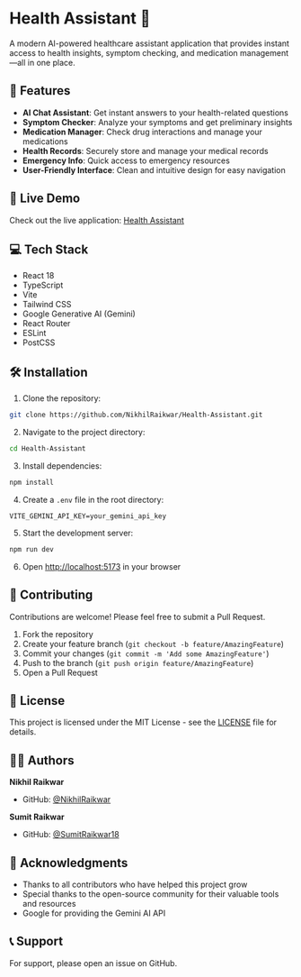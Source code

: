 # Health Assistant 🏥

A modern AI-powered healthcare assistant application that provides instant access to health insights, symptom checking, and medication management—all in one place.


## 🌟 Features

- **AI Chat Assistant**: Get instant answers to your health-related questions
- **Symptom Checker**: Analyze your symptoms and get preliminary insights
- **Medication Manager**: Check drug interactions and manage your medications
- **Health Records**: Securely store and manage your medical records
- **Emergency Info**: Quick access to emergency resources
- **User-Friendly Interface**: Clean and intuitive design for easy navigation

## 🚀 Live Demo

Check out the live application: [Health Assistant](https://health-assistant-neon.vercel.app/)

## 💻 Tech Stack

- React 18
- TypeScript
- Vite
- Tailwind CSS
- Google Generative AI (Gemini)
- React Router
- ESLint
- PostCSS

## 🛠️ Installation

1. Clone the repository:
```bash
git clone https://github.com/NikhilRaikwar/Health-Assistant.git
```

2. Navigate to the project directory:
```bash
cd Health-Assistant
```

3. Install dependencies:
```bash
npm install
```

4. Create a `.env` file in the root directory:
```env
VITE_GEMINI_API_KEY=your_gemini_api_key
```

5. Start the development server:
```bash
npm run dev
```

6. Open [http://localhost:5173](http://localhost:5173) in your browser

## 🤝 Contributing

Contributions are welcome! Please feel free to submit a Pull Request.

1. Fork the repository
2. Create your feature branch (`git checkout -b feature/AmazingFeature`)
3. Commit your changes (`git commit -m 'Add some AmazingFeature'`)
4. Push to the branch (`git push origin feature/AmazingFeature`)
5. Open a Pull Request

## 📄 License

This project is licensed under the MIT License - see the [LICENSE](LICENSE) file for details.

## 👨‍💻 Authors

**Nikhil Raikwar**
- GitHub: [@NikhilRaikwar](https://github.com/NikhilRaikwar)

**Sumit Raikwar**
- GitHub: [@SumitRaikwar18](https://github.com/SumitRaikwar18)

## 🙏 Acknowledgments

- Thanks to all contributors who have helped this project grow
- Special thanks to the open-source community for their valuable tools and resources
- Google for providing the Gemini AI API

## 📞 Support

For support, please open an issue on GitHub.